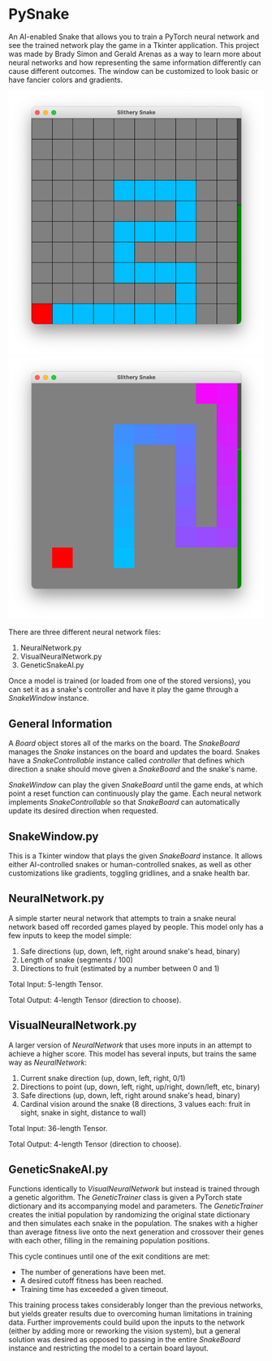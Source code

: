 # PySnake

An AI-enabled Snake that allows you to train a PyTorch neural network and see the trained network play the game in a Tkinter application. 
This project was made by Brady Simon and Gerald Arenas as a way to learn more about neural networks and how representing the same 
information differently can cause different outcomes. The window can be customized to look basic or have fancier colors and gradients.

![Basic Snake UI](Screenshots/BasicSnake.png) ![Fancy Snake UI](Screenshots/ColorfulSnake.png)

There are three different neural network files:
  1. NeuralNetwork.py
  2. VisualNeuralNetwork.py
  3. GeneticSnakeAI.py

Once a model is trained (or loaded from one of the stored versions), you can set it as a snake's controller and have it play the game 
through a _SnakeWindow_ instance.

## General Information
A _Board_ object stores all of the marks on the board. The _SnakeBoard_ manages the _Snake_ instances on the board and updates the board.
Snakes have a _SnakeControllable_ instance called _controller_ that defines which direction a snake should move given a _SnakeBoard_ and the 
snake's name. 

_SnakeWindow_ can play the given _SnakeBoard_ until the game ends, at which point a reset function can continuously play the game.
Each neural network implements _SnakeControllable_ so that _SnakeBoard_ can automatically update its desired direction when requested.

## SnakeWindow.py
This is a Tkinter window that plays the given _SnakeBoard_ instance. It allows either AI-controlled snakes or human-controlled snakes, 
as well as other customizations like gradients, toggling gridlines, and a snake health bar. 

## NeuralNetwork.py
A simple starter neural network that attempts to train a snake neural network based off recorded games played by people. 
This model only has a few inputs to keep the model simple:
  1. Safe directions (up, down, left, right around snake's head, binary)
  2. Length of snake (segments / 100)
  2. Directions to fruit (estimated by a number between 0 and 1)
  
Total Input: 5-length Tensor.

Total Output: 4-length Tensor (direction to choose).

## VisualNeuralNetwork.py
A larger version of _NeuralNetwork_ that uses more inputs in an attempt to achieve a higher score. 
This model has several inputs, but trains the same way as _NeuralNetwork_:
  1. Current snake direction (up, down, left, right, 0/1)
  2. Directions to point (up, down, left, right, up/right, down/left, etc, binary)
  3. Safe directions (up, down, left, right around snake's head, binary)
  4. Cardinal vision around the snake (8 directions, 3 values each: fruit in sight, snake in sight, distance to wall)
  
Total Input: 36-length Tensor.

Total Output: 4-length Tensor (direction to choose).
 
## GeneticSnakeAI.py
Functions identically to _VisualNeuralNetwork_ but instead is trained through a genetic algorithm. 
The _GeneticTrainer_ class is given a PyTorch state dictionary and its accompanying model and parameters.
The _GeneticTrainer_ creates the initial population by randomizing the original state dictionary and then 
simulates each snake in the population. The snakes with a higher than average fitness live onto the next 
generation and crossover their genes with each other, filling in the remaining population positions. 

This cycle continues until one of the exit conditions are met:
  - The number of generations have been met.
  - A desired cutoff fitness has been reached.
  - Training time has exceeded a given timeout.
  
This training process takes considerably longer than the previous networks, but yields greater results due to overcoming 
human limitations in training data. Further improvements could build upon the inputs to the network (either by adding more
or reworking the vision system), but a general solution was desired as opposed to passing in the entire _SnakeBoard_ instance
and restricting the model to a certain board layout.
